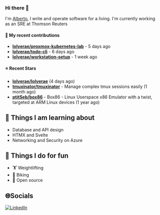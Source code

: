 ### Hi there 👋

I'm [Alberto](https://albertolvera.com), I write and operate software for a living. I'm currently working as an SRE at Thomson Reuters

#### 🚀 My recent contributions
- **[lolverae/proxmox-kubernetes-lab](https://github.com/lolverae/proxmox-kubernetes-lab)** - 5 days ago
- **[lolverae/todo-cli](https://github.com/lolverae/todo-cli)** - 6 days ago
- **[lolverae/workstation-setup](https://github.com/lolverae/workstation-setup)** - 1 week ago

#### ⭐ Recent Stars
- **[lolverae/lolverae](https://github.com/lolverae/lolverae)** (4 days ago)
- **[tmuxinator/tmuxinator](https://github.com/tmuxinator/tmuxinator)** - Manage complex tmux sessions easily (1 month ago)
- **[ptitSeb/box86](https://github.com/ptitSeb/box86)** - Box86 - Linux Userspace x86 Emulator with a twist, targeted at ARM Linux devices (1 year ago)

## 📖 Things I am learning about

- Database and API design
- HTMX and Svelte
- Networking and Security on Azure

## 💪 Things I do for fun

- 🏋 Weightlifting
- 🚴 Biking
- 🤼 Open source

## 🌐Socials
[![LinkedIn](https://img.shields.io/badge/LinkedIn-%230077B5.svg?logo=linkedin&logoColor=white)](https://www.linkedin.com/in/luis-alberto-olvera/)
